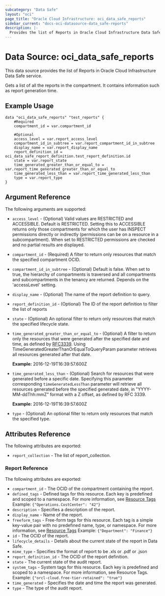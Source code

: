 ```yaml
---
subcategory: "Data Safe"
layout: "oci"
page_title: "Oracle Cloud Infrastructure: oci_data_safe_reports"
sidebar_current: "docs-oci-datasource-data_safe-reports"
description: |-
  Provides the list of Reports in Oracle Cloud Infrastructure Data Safe service
---
```


# Data Source: oci_data_safe_reports
This data source provides the list of Reports in Oracle Cloud Infrastructure Data Safe service.

Gets a list of all the reports in the compartment. It contains information such as report generation time.

## Example Usage

```hcl
data "oci_data_safe_reports" "test_reports" {
	#Required
	compartment_id = var.compartment_id

	#Optional
	access_level = var.report_access_level
	compartment_id_in_subtree = var.report_compartment_id_in_subtree
	display_name = var.report_display_name
	report_definition_id = oci_data_safe_report_definition.test_report_definition.id
	state = var.report_state
	time_generated_greater_than_or_equal_to = var.report_time_generated_greater_than_or_equal_to
	time_generated_less_than = var.report_time_generated_less_than
	type = var.report_type
}
```

## Argument Reference

The following arguments are supported:

* `access_level` - (Optional) Valid values are RESTRICTED and ACCESSIBLE. Default is RESTRICTED. Setting this to ACCESSIBLE returns only those compartments for which the user has INSPECT permissions directly or indirectly (permissions can be on a resource in a subcompartment). When set to RESTRICTED permissions are checked and no partial results are displayed. 
* `compartment_id` - (Required) A filter to return only resources that match the specified compartment OCID.
* `compartment_id_in_subtree` - (Optional) Default is false. When set to true, the hierarchy of compartments is traversed and all compartments and subcompartments in the tenancy are returned. Depends on the 'accessLevel' setting. 
* `display_name` - (Optional) The name of the report definition to query.
* `report_definition_id` - (Optional) The ID of the report definition to filter the list of reports
* `state` - (Optional) An optional filter to return only resources that match the specified lifecycle state.
* `time_generated_greater_than_or_equal_to` - (Optional) A filter to return only the resources that were generated after the specified date and time, as defined by [RFC3339](https://tools.ietf.org/html/rfc3339). Using TimeGeneratedGreaterThanOrEqualToQueryParam parameter retrieves all resources generated after that date.

	**Example:** 2016-12-19T16:39:57.600Z 
* `time_generated_less_than` - (Optional) Search for resources that were generated before a specific date. Specifying this parameter corresponding `timeGeneratedLessThan` parameter will retrieve all resources generated before the specified generated date, in "YYYY-MM-ddThh:mmZ" format with a Z offset, as defined by RFC 3339.

	**Example:** 2016-12-19T16:39:57.600Z 
* `type` - (Optional) An optional filter to return only resources that match the specified type.


## Attributes Reference

The following attributes are exported:

* `report_collection` - The list of report_collection.

### Report Reference

The following attributes are exported:

* `compartment_id` - The OCID of the compartment containing the report.
* `defined_tags` - Defined tags for this resource. Each key is predefined and scoped to a namespace. For more information, see [Resource Tags](https://docs.cloud.oracle.com/iaas/Content/General/Concepts/resourcetags.htm)  Example: `{"Operations.CostCenter": "42"}` 
* `description` - Specifies a description of the report.
* `display_name` - Name of the report.
* `freeform_tags` - Free-form tags for this resource. Each tag is a simple key-value pair with no predefined name, type, or namespace. For more information, see [Resource Tags](https://docs.cloud.oracle.com/iaas/Content/General/Concepts/resourcetags.htm)  Example: `{"Department": "Finance"}` 
* `id` - The OCID of the report.
* `lifecycle_details` - Details about the current state of the report in Data Safe.
* `mime_type` - Specifies the format of report to be .xls or .pdf or .json
* `report_definition_id` - The OCID of the report definition.
* `state` - The current state of the audit report.
* `system_tags` - System tags for this resource. Each key is predefined and scoped to a namespace. For more information, see Resource Tags. Example: `{"orcl-cloud.free-tier-retained": "true"}` 
* `time_generated` - Specifies the date and time the report was generated.
* `type` - The type of the audit report.

